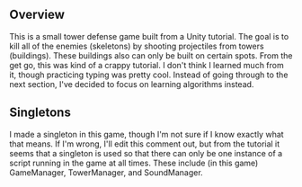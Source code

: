 ## Overview
This is a small tower defense game built from a Unity tutorial. The goal is to kill all of the enemies (skeletons) by shooting projectiles from towers (buildings). These buildings also can only be built on certain spots. From the get go, this was kind of a crappy tutorial. I don't think I learned much from it, though practicing typing was pretty cool. Instead of going through to the next section, I've decided to focus on learning algorithms instead. 

## Singletons
I made a singleton in this game, though I'm not sure if I know exactly what that means. If I'm wrong, I'll edit this comment out, but from the tutorial it seems that a singleton is used so that there can only be one instance of a script running in the game at all times. These include (in this game) GameManager, TowerManager, and SoundManager.
